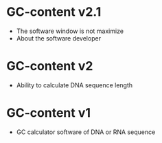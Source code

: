 # GC-content v2.1
- The software window is not maximize
- About the software developer
# GC-content v2
- Ability to calculate DNA sequence length

# GC-content v1
- GC calculator software of DNA or RNA sequence
